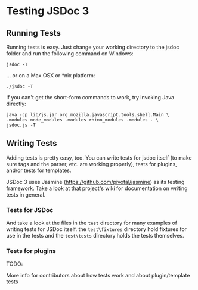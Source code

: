 Testing JSDoc 3
===============

Running Tests
-------------

Running tests is easy.  Just change your working directory to the jsdoc folder
and run the following command on Windows:

    jsdoc -T

... or on a Max OSX or *nix platform:

    ./jsdoc -T

If you can't get the short-form commands to work, try invoking Java directly:

    java -cp lib/js.jar org.mozilla.javascript.tools.shell.Main \
    -modules node_modules -modules rhino_modules -modules . \
    jsdoc.js -T

Writing Tests
-------------

Adding tests is pretty easy, too.  You can write tests for jsdoc itself (to 
make sure tags and the parser, etc. are working properly), tests for plugins, and/or
tests for templates.

JSDoc 3 uses Jasmine (https://github.com/pivotal/jasmine) as its testing framework.
Take a look at that project's wiki for documentation on writing tests in general.

### Tests for JSDoc

And take a look at the files in the ```test``` directory for many examples of
writing tests for JSDoc itself.  the ```test\fixtures``` directory hold fixtures
for use in the tests and the ```test\tests``` directory holds the tests themselves.

### Tests for plugins






TODO:

More info for contributors about how tests work and about plugin/template tests
